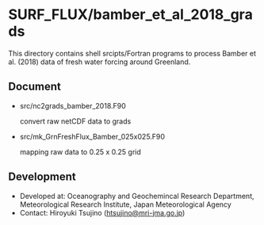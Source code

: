SURF_FLUX/bamber_et_al_2018_grads
========

This directory contains shell srcipts/Fortran programs
 to process Bamber et al. (2018) data of fresh water forcing
 around Greenland.

Document
--------

  - src/nc2grads_bamber_2018.F90

       convert raw netCDF data to grads

  - src/mk_GrnFreshFlux_Bamber_025x025.F90

       mapping raw data to 0.25 x 0.25 grid


Development
--------

  * Developed at: Oceanography and Geochemincal Research Department,
                  Meteorological Research Institute,
                  Japan Meteorological Agency
  * Contact: Hiroyuki Tsujino (htsujino@mri-jma.go.jp)
